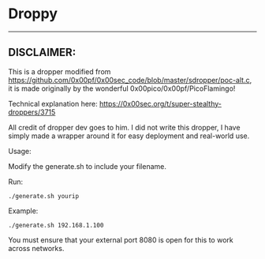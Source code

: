 # Droppy
---
## DISCLAIMER:
This is a dropper modified from https://github.com/0x00pf/0x00sec_code/blob/master/sdropper/poc-alt.c, it is made originally by the wonderful 0x00pico/0x00pf/PicoFlamingo!

Technical explanation here: https://0x00sec.org/t/super-stealthy-droppers/3715

All credit of dropper dev goes to him. I did not write this dropper, I have simply made a wrapper around it for easy deployment and real-world use.

Usage:

Modify the generate.sh to include your filename.

Run:
```
./generate.sh yourip
```

Example:

```
./generate.sh 192.168.1.100 
```

You must ensure that your external port 8080 is open for this to work across networks.

